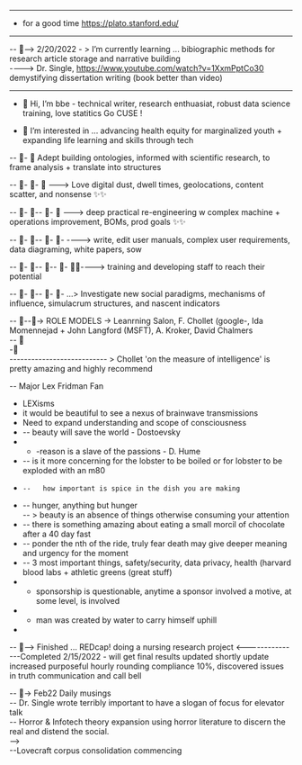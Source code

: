 ---------------------------
- for a good time https://plato.stanford.edu/  
- --------------------------------------------------  

-- 👀--> 2/20/2022 - > I’m currently learning ... bibiographic methods for research article storage and narrative building  
----> Dr. Single, https://www.youtube.com/watch?v=1XxmPptCo30 demystifying dissertation writing (book better than video)  

--------------------------------------------------
- 👋 Hi, I’m bbe  - technical writer, research enthuasiat, robust data science training, love statitics Go CUSE !

- 👀 I’m interested in ... advancing health equity for marginalized youth + expanding life learning and skills through tech 

-- 👀- 👀  Adept building ontologies, informed with scientific research, to frame analysis + translate into structures  

-- 👀- 👀-  👀 ---> Love digital dust, dwell times, geolocations, content scatter, and nonsense  ✨✨  

-- 👀- 👀-- 👀- 👀 ---> deep practical re-engineering w complex machine + operations improvement, BOMs, prod goals ✨✨  

-- 👀- 👀-- 👀- 👀- ----> write, edit user manuals, complex user requirements, data diagraming, white papers, sow  

-- 👀- 👀-- 👀-- 👀- 👀✨----> training and developing staff to reach their potential  

-- 👀- 👀-- 👀- 👀- ...> Investigate new social paradigms, mechanisms of influence, simulacrum structures, and nascent indicators  

-- 👀--👀-> ROLE MODELS -> Leanrning Salon, F. Chollet (google-, Ida Momennejad + John Langford (MSFT), A. Kroker, David Chalmers  
-- 👀  
-👀  
--------------------------- > Chollet 'on the measure of intelligence' is pretty amazing and highly recommend  

-- Major Lex Fridman Fan  
- LEXisms  
- it would be beautiful to see a nexus of brainwave transmissions  
-  Need to expand understanding and scope of consciousness   
- -- beauty will save the world - Dostoevsky   
- - -reason is a slave of the passions - D. Hume  
-   --   is it more concerning for the lobster to be boiled or for lobster to be exploded with an m80  
-     --   how important is spice in the dish you are making  
-    --    hunger, anything but hunger  
-- >                                   beauty is an absence of things otherwise consuming your attention    
-    --   there is something amazing about eating a small morcil of chocolate after a 40 day fast   
-    --  ponder the nth of the ride, truly fear death may give deeper meaning and urgency for the moment  
-  --    3 most important things, safety/security, data privacy, health (harvard blood labs + athletic greens (great stuff)   
-  -  sponsorship is questionable, anytime a sponsor involved a motive, at some level, is involved  
-  - man was created by water to carry himself uphill  
-  
-- 👀--> Finished ... REDcap! doing a nursing research project  <---------------Completed 2/15/2022 - will get final results updated shortly update increased purposeful hourly rounding compliance 10%, discovered issues in truth communication and call bell  

-- 👀-> Feb22 Daily musings  
-- Dr. Single wrote <demystifying the dissertation> terribly important to have a slogan of focus for elevator talk  
-- Horror & Infotech theory expansion using horror literature to discern the real and distend the social.  
 -->  
 --Lovecraft corpus consolidation commencing  

  
